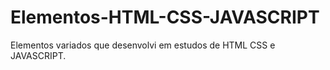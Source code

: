 # Elementos-HTML-CSS-JAVASCRIPT
Elementos variados que desenvolvi em estudos de HTML CSS e JAVASCRIPT.
